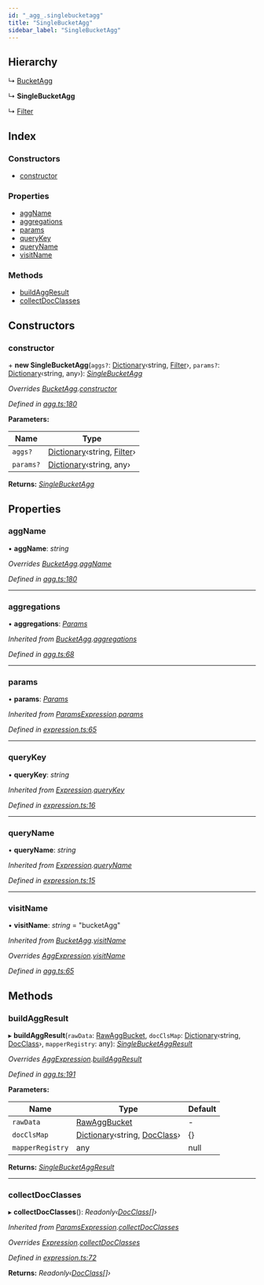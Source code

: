 ```yaml
---
id: "_agg_.singlebucketagg"
title: "SingleBucketAgg"
sidebar_label: "SingleBucketAgg"
---
```


## Hierarchy

  ↳ [BucketAgg](_agg_.bucketagg.md)

  ↳ **SingleBucketAgg**

  ↳ [Filter](_agg_.filter.md)

## Index

### Constructors

* [constructor](_agg_.singlebucketagg.md#constructor)

### Properties

* [aggName](_agg_.singlebucketagg.md#aggname)
* [aggregations](_agg_.singlebucketagg.md#aggregations)
* [params](_agg_.singlebucketagg.md#params)
* [queryKey](_agg_.singlebucketagg.md#querykey)
* [queryName](_agg_.singlebucketagg.md#queryname)
* [visitName](_agg_.singlebucketagg.md#visitname)

### Methods

* [buildAggResult](_agg_.singlebucketagg.md#buildaggresult)
* [collectDocClasses](_agg_.singlebucketagg.md#collectdocclasses)

## Constructors

###  constructor

\+ **new SingleBucketAgg**(`aggs?`: [Dictionary](../modules/_types_.md#dictionary)‹string, [Filter](_agg_.filter.md)›, `params?`: [Dictionary](../modules/_types_.md#dictionary)‹string, any›): *[SingleBucketAgg](_agg_.singlebucketagg.md)*

*Overrides [BucketAgg](_agg_.bucketagg.md).[constructor](_agg_.bucketagg.md#constructor)*

*Defined in [agg.ts:180](https://github.com/kindritskyiMax/elasticmagic-js/blob/c9215ce/src/agg.ts#L180)*

**Parameters:**

Name | Type |
------ | ------ |
`aggs?` | [Dictionary](../modules/_types_.md#dictionary)‹string, [Filter](_agg_.filter.md)› |
`params?` | [Dictionary](../modules/_types_.md#dictionary)‹string, any› |

**Returns:** *[SingleBucketAgg](_agg_.singlebucketagg.md)*

## Properties

###  aggName

• **aggName**: *string*

*Overrides [BucketAgg](_agg_.bucketagg.md).[aggName](_agg_.bucketagg.md#aggname)*

*Defined in [agg.ts:180](https://github.com/kindritskyiMax/elasticmagic-js/blob/c9215ce/src/agg.ts#L180)*

___

###  aggregations

• **aggregations**: *[Params](_expression_.params.md)*

*Inherited from [BucketAgg](_agg_.bucketagg.md).[aggregations](_agg_.bucketagg.md#aggregations)*

*Defined in [agg.ts:68](https://github.com/kindritskyiMax/elasticmagic-js/blob/c9215ce/src/agg.ts#L68)*

___

###  params

• **params**: *[Params](_expression_.params.md)*

*Inherited from [ParamsExpression](_expression_.paramsexpression.md).[params](_expression_.paramsexpression.md#params)*

*Defined in [expression.ts:65](https://github.com/kindritskyiMax/elasticmagic-js/blob/c9215ce/src/expression.ts#L65)*

___

###  queryKey

• **queryKey**: *string*

*Inherited from [Expression](_expression_.expression.md).[queryKey](_expression_.expression.md#querykey)*

*Defined in [expression.ts:16](https://github.com/kindritskyiMax/elasticmagic-js/blob/c9215ce/src/expression.ts#L16)*

___

###  queryName

• **queryName**: *string*

*Inherited from [Expression](_expression_.expression.md).[queryName](_expression_.expression.md#queryname)*

*Defined in [expression.ts:15](https://github.com/kindritskyiMax/elasticmagic-js/blob/c9215ce/src/expression.ts#L15)*

___

###  visitName

• **visitName**: *string* = "bucketAgg"

*Inherited from [BucketAgg](_agg_.bucketagg.md).[visitName](_agg_.bucketagg.md#visitname)*

*Overrides [AggExpression](_agg_.aggexpression.md).[visitName](_agg_.aggexpression.md#visitname)*

*Defined in [agg.ts:65](https://github.com/kindritskyiMax/elasticmagic-js/blob/c9215ce/src/agg.ts#L65)*

## Methods

###  buildAggResult

▸ **buildAggResult**(`rawData`: [RawAggBucket](../modules/_types_.md#rawaggbucket), `docClsMap`: [Dictionary](../modules/_types_.md#dictionary)‹string, [DocClass](../modules/_document_.md#docclass)›, `mapperRegistry`: any): *[SingleBucketAggResult](_agg_.singlebucketaggresult.md)*

*Overrides [AggExpression](_agg_.aggexpression.md).[buildAggResult](_agg_.aggexpression.md#buildaggresult)*

*Defined in [agg.ts:191](https://github.com/kindritskyiMax/elasticmagic-js/blob/c9215ce/src/agg.ts#L191)*

**Parameters:**

Name | Type | Default |
------ | ------ | ------ |
`rawData` | [RawAggBucket](../modules/_types_.md#rawaggbucket) | - |
`docClsMap` | [Dictionary](../modules/_types_.md#dictionary)‹string, [DocClass](../modules/_document_.md#docclass)› |  {} |
`mapperRegistry` | any |  null |

**Returns:** *[SingleBucketAggResult](_agg_.singlebucketaggresult.md)*

___

###  collectDocClasses

▸ **collectDocClasses**(): *Readonly‹[DocClass](../modules/_document_.md#docclass)[]›*

*Inherited from [ParamsExpression](_expression_.paramsexpression.md).[collectDocClasses](_expression_.paramsexpression.md#collectdocclasses)*

*Overrides [Expression](_expression_.expression.md).[collectDocClasses](_expression_.expression.md#collectdocclasses)*

*Defined in [expression.ts:72](https://github.com/kindritskyiMax/elasticmagic-js/blob/c9215ce/src/expression.ts#L72)*

**Returns:** *Readonly‹[DocClass](../modules/_document_.md#docclass)[]›*
